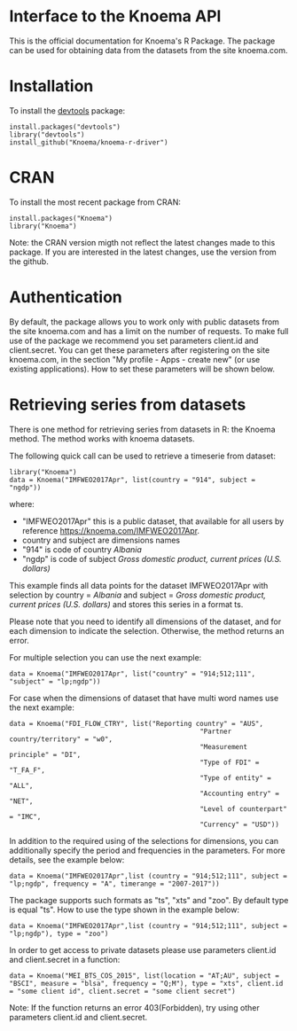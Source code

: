 Interface to the Knoema API
========

This is the official documentation for Knoema's R Package. The package can be used for obtaining data from the datasets from the site knoema.com.

# Installation

To install the [devtools](https://cran.r-project.org/package=devtools) package:

    install.packages("devtools")
    library("devtools")
    install_github("Knoema/knoema-r-driver")
    
# CRAN
To install the most recent package from CRAN:

    install.packages("Knoema")
    library("Knoema")
    
Note: the CRAN version migth not reflect the latest changes made to this package. If you are interested in the latest changes, use the version from the github.  

# Authentication
By default, the package allows you to work only with public datasets from the site knoema.com and has a limit on the number of requests.
To make full use of the package we recommend you set parameters client.id and client.secret. You can get these parameters after registering on the site knoema.com, in the section "My profile - Apps - create new" (or use existing applications).
How to set these parameters will be shown below.

# Retrieving series from datasets
There is one method for retrieving series from datasets in R: the Knoema method. The method works with knoema datasets.

The following quick call can be used to retrieve a timeserie from dataset:

    library("Knoema")
    data = Knoema("IMFWEO2017Apr", list(country = "914", subject = "ngdp"))
   
where:

* "IMFWEO2017Apr" this is a public dataset, that available for all users by reference https://knoema.com/IMFWEO2017Apr.
* country and subject are dimensions names
* "914" is code of country *Albania*
* "ngdp" is code of subject *Gross domestic product, current prices (U.S. dollars)*

This example finds all data points for the dataset IMFWEO2017Apr with selection by country = *Albania* and subject =  *Gross domestic product, current prices (U.S. dollars)* and stores this series in a format ts. 

Please note that you need to identify all dimensions of the dataset, and for each dimension to indicate the selection. Otherwise, the method returns an error.

For multiple selection you can use the next example:
  
    data = Knoema("IMFWEO2017Apr", list("country" = "914;512;111", "subject" = "lp;ngdp"))
    
For case when the dimensions of dataset that have multi word names use the next example:

    data = Knoema("FDI_FLOW_CTRY", list("Reporting country" = "AUS",
                                                    "Partner country/territory" = "w0",
                                                    "Measurement principle" = "DI",
                                                    "Type of FDI" = "T_FA_F",
                                                    "Type of entity" = "ALL",
                                                    "Accounting entry" = "NET",
                                                    "Level of counterpart" = "IMC",
                                                    "Currency" = "USD"))   

In addition to the required using of the selections for dimensions, you can additionally specify the period and frequencies in the parameters. For more details, see the example below:

    data = Knoema("IMFWEO2017Apr",list (country = "914;512;111", subject = "lp;ngdp", frequency = "A", timerange = "2007-2017"))
    
The package supports such formats as "ts", "xts" and "zoo". By default type is equal "ts". How to use the type shown in the example below:

    data = Knoema("IMFWEO2017Apr",list (country = "914;512;111", subject = "lp;ngdp"), type = "zoo") 
    
In order to get access to private datasets please use parameters client.id and client.secret in a function:

    data = Knoema("MEI_BTS_COS_2015", list(location = "AT;AU", subject = "BSCI", measure = "blsa", frequency = "Q;M"), type = "xts", client.id = "some client id", client.secret = "some client secret")

Note: If the function returns an error 403(Forbidden), try using other parameters client.id and client.secret.
